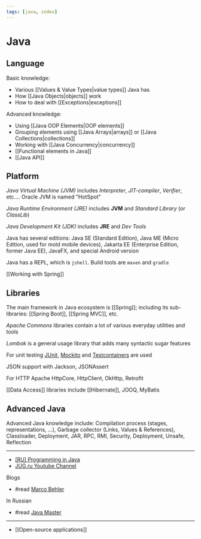 ```yaml
---
tags: [java, index]
---
```


# Java

## Language

Basic knowledge:

- Various [[Values & Value Types|value types]] Java has
- How [[Java Objects|objects]] work
- How to deal with [[Exceptions|exceptions]]

Advanced knowledge:

- Using [[Java OOP Elements|OOP elements]]
- Grouping elements using [[Java Arrays|arrays]] or [[Java Collections|collections]]
- Working with [[Java Concurrency|concurrency]]
- [[Functional elements in Java]]
- [[Java API]]

## Platform

_Java Virtual Machine (JVM)_ includes _Interpreter_, _JIT-compiler_, _Verifier_, etc.... Oracle JVM is named "HotSpot"

_Java Runtime Environment (JRE)_ includes **JVM** and _Standard Library_ (or _ClassLib_)

_Java Development Kit (JDK)_ includes **JRE** and _Dev Tools_

Java has several editions: Java SE (Standard Edition), Java ME (Micro Edition, used for mold mobile devices), Jakarta EE (Enterprise Edition, former Java EE), JavaFX, and special Android version

Java has a REPL, which is `jshell`. Build tools are `maven` and `gradle`

[[Working with Spring]]

## Libraries

The main framework in Java ecosystem is [[Spring]]; including its sub-libraries: [[Spring Boot]], [[Spring MVC]], etc.

_Apache Commons_ libraries contain a lot of various everyday utilities and tools

_Lombok_ is a general usage library that adds many syntactic sugar features

For unit testing [JUnit](https://junit.org/junit5/docs/current/user-guide/),
[Mockito](https://site.mockito.org/) and [Testcontainers](https://www.testcontainers.org/) are used

JSON support with Jackson, JSONAssert

For HTTP Apache HttpCore, HttpClient, OkHttp, Retrofit

[[Data Access]] libraries include [[Hibernate]], JOOQ, MyBatis

## Advanced Java

Advanced Java knowledge include: Compilation process (stages, representations, ...), Garbage collector (Links, Values & References), Classloader, Deployment, JAR, RPC, RMI, Security, Deployment, Unsafe, Reflection

---

- [[RU] Programming in Java](https://www.youtube.com/watch?v=ygEo5LHHXSI&list=PLlb7e2G7aSpRZSRZxANkvpYC82BXUzCTY)
- [JUG.ru Youtube Channel](https://www.youtube.com/channel/UCYrGYT7BswsJGkmG7-IAF8g)

Blogs

- #read [Marco Behler](https://www.marcobehler.com/)

In Russian

- #read [Java Master](https://java-master.com/)

---

- [[Open-source applications]]
